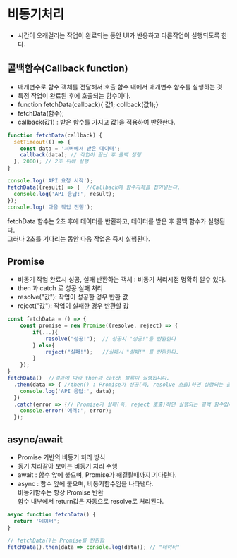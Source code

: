 # 비동기처리

- 시간이 오래걸리는 작업이 완료되는 동안 UI가 반응하고 다른작업이 실행되도록 한다.

## 콜백함수(Callback function)
- 매개변수로 함수 객체를 전달해서 호출 함수 내에서 매개변수 함수를 실행하는 것
- 특정 작업이 완료된 후에 호출되는 함수이다.
- function fetchData(callback){ 값1; collback(값1);}
- fetchData(함수);
- callback(값1)  : 받은 함수를 가지고 값1을 적용하여 반환한다.

```js
function fetchData(callback) {
  setTimeout(() => {
    const data = '서버에서 받은 데이터';
    callback(data); // 작업이 끝난 후 콜백 실행
  }, 2000); // 2초 뒤에 실행
}

console.log('API 요청 시작');
fetchData((result) => {  //Callback에 함수자체를 집어넣는다.
  console.log('API 응답:', result);
});
console.log('다음 작업 진행');
```
fetchData 함수는 2초 후에 데이터를 반환하고, 데이터를 받은 후 콜백 함수가 실행된다.<br/>
그러나 2초를 기다리는 동안 다음 작업은 즉시 실행된다.

## Promise

- 비동기 작업 완료시 성공, 실패 반환하는 객체 : 비동기 처리시점 명확히 알수 있다.
- then 과 catch 로 성공 실패 처리
- resolve("값"): 작업이 성공한 경우 반환 값
- reject("값"): 작업이 실패한 경우 반환할 값
```js
const fetchData = () => {
    const promise = new Promise((resolve, reject) => { 
        if(...){
            resolve("성공!");  // 성공시 "성공!"을 반환한다
        } else{
            reject("실패!");   //실패시 "실패!" 를 반환한다.
        }
    });
}
fetchData()  //결과에 따라 then과 catch 블록이 실행됩니다.
  .then(data => { //then() : Promise가 성공(즉, resolve 호출)하면 실행되는 콜백 함수입니다. 콘솔에 응답 데이터('데이터 받아옴')를 출력합니다.
    console.log('API 응답:', data); 
  })
  .catch(error => {// Promise가 실패(즉, reject 호출)하면 실행되는 콜백 함수입니다. 여기서는 에러 메시지를 콘솔에 출력합니다.
    console.error('에러:', error);
  });
```

## async/await

- Promise 기반의 비동기 처리 방식
- 동기 처리같아 보이는 비동기 처리 수행
- await : 함수 앞에 붙으며, Promise가 해결될때까지 기다린다.
- async : 함수 앞에 붙으며, 비동기함수임을 나타낸다.<br/>
비동기함수는 항상 Promise 반환 <br/>
함수 내부에서 return값은 자동으로 resolve로 처리된다.
```js
async function fetchData() {
  return '데이터';
}

// fetchData()는 Promise를 반환함
fetchData().then(data => console.log(data)); // "데이터"
```